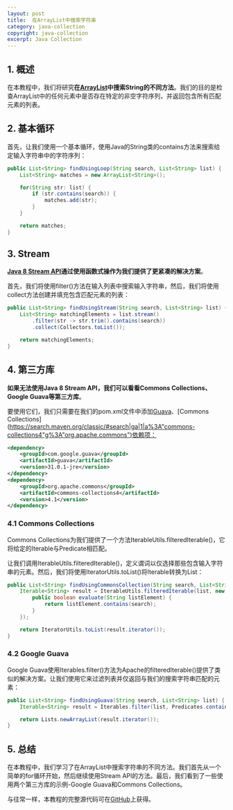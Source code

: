 ```yaml
---
layout: post
title:  在ArrayList中搜索字符串
category: java-collection
copyright: java-collection
excerpt: Java Collection
---
```


## 1. 概述

在本教程中，我们将研究**在[ArrayList](https://www.baeldung.com/java-arraylist)中搜索String的不同方法**。我们的目的是检查ArrayList中的任何元素中是否存在特定的非空字符序列，并返回包含所有匹配元素的列表。

## 2. 基本循环

首先，让我们使用一个基本循环，使用Java的String类的contains方法来搜索给定输入字符串中的字符序列：

```java
public List<String> findUsingLoop(String search, List<String> list) {
    List<String> matches = new ArrayList<String>();

    for(String str: list) {
        if (str.contains(search)) {
            matches.add(str);
        }
    }

    return matches;
}
```

## 3. Stream

**[Java 8 Stream API](https://www.baeldung.com/java-8-streams)通过使用函数式操作为我们提供了更紧凑的解决方案**。

首先，我们将使用filter()方法在输入列表中搜索输入字符串，然后，我们将使用collect方法创建并填充包含匹配元素的列表：

```java
public List<String> findUsingStream(String search, List<String> list) {
    List<String> matchingElements = list.stream()
        .filter(str -> str.trim().contains(search))
        .collect(Collectors.toList());

    return matchingElements;
}
```

## 4. 第三方库

**如果无法使用Java 8 Stream API，我们可以看看Commons Collections、Google Guava等第三方库**。

要使用它们，我们只需要在我们的pom.xml文件中添加[Guava](https://search.maven.org/classic/#search|ga|1|g%3A"com.google.guava"a%3A"guava")、[Commons Collections](https://search.maven.org/classic/#search|ga|1|a%3A"commons-collections4"g%3A"org.apache.commons")依赖项：

```xml
<dependency>
    <groupId>com.google.guava</groupId>
    <artifactId>guava</artifactId>
    <version>31.0.1-jre</version>
</dependency>
<dependency>
    <groupId>org.apache.commons</groupId>
    <artifactId>commons-collections4</artifactId>
    <version>4.1</version>
</dependency>
```

### 4.1 Commons Collections

Commons Collections为我们提供了一个方法IterableUtils.filteredIterable()，它将给定的Iterable与Predicate相匹配。


让我们调用IterableUtils.filteredIterable()，定义谓词以仅选择那些包含输入字符串的元素。然后，我们将使用IteratorUtils.toList()将Iterable转换为List：

```java
public List<String> findUsingCommonsCollection(String search, List<String> list) {
    Iterable<String> result = IterableUtils.filteredIterable(list, new Predicate<String>() {
        public boolean evaluate(String listElement) {
            return listElement.contains(search);
        }
    });

    return IteratorUtils.toList(result.iterator());
}
```

### 4.2 Google Guava

Google Guava使用Iterables.filter()方法为Apache的filteredIterable()提供了类似的解决方案。让我们使用它来过滤列表并仅返回与我们的搜索字符串匹配的元素：

```java
public List<String> findUsingGuava(String search, List<String> list) {         
    Iterable<String> result = Iterables.filter(list, Predicates.containsPattern(search));

    return Lists.newArrayList(result.iterator());
}
```

## 5. 总结

在本教程中，我们学习了在ArrayList中搜索字符串的不同方法。我们首先从一个简单的for循环开始，然后继续使用Stream API的方法。最后，我们看到了一些使用两个第三方库的示例-Google Guava和Commons Collections。

与往常一样，本教程的完整源代码可在[GitHub](https://github.com/tuyucheng7/taketoday-tutorial4j/tree/master/java-core-modules/java-collections-list-2)上获得。